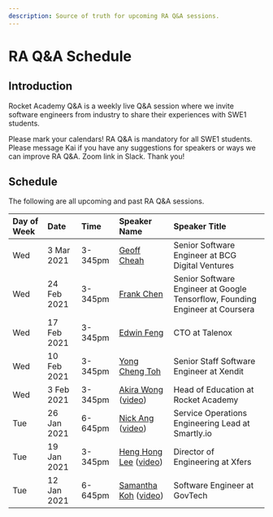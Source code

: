 ```yaml
---
description: Source of truth for upcoming RA Q&A sessions.
---
```


# RA Q&A Schedule

## Introduction

Rocket Academy Q&A is a weekly live Q&A session where we invite software engineers from industry to share their experiences with SWE1 students.

Please mark your calendars! RA Q&A is mandatory for all SWE1 students. Please message Kai if you have any suggestions for speakers or ways we can improve RA Q&A. Zoom link in Slack. Thank you!

## Schedule

The following are all upcoming and past RA Q&A sessions.

| Day of Week | Date | Time | Speaker Name | Speaker Title |
| :--- | :--- | :--- | :--- | :--- |
| Wed | 3 Mar 2021 | 3-345pm | [Geoff Cheah](https://www.linkedin.com/in/geoffreycheah/) | Senior Software Engineer at BCG Digital Ventures |
| Wed | 24 Feb 2021 | 3-345pm | [Frank Chen](https://www.linkedin.com/in/frankchn/) | Senior Software Engineer at Google Tensorflow, Founding Engineer at Coursera |
| Wed | 17 Feb 2021 | 3-345pm | [Edwin Feng](https://www.linkedin.com/in/edwin-feng-56742a27/) | CTO at Talenox |
| Wed | 10 Feb 2021 | 3-345pm | [Yong Cheng Toh](https://www.linkedin.com/in/yong-cheng-sebastian-toh-1361642b/) | Senior Staff Software Engineer at Xendit |
| Wed | 3 Feb 2021 | 3-345pm | [Akira Wong](https://www.linkedin.com/in/awongh/) \([video](https://youtu.be/9S_Znw73BTg)\) | Head of Education at Rocket Academy |
| Tue | 26 Jan 2021 | 6-645pm | [Nick Ang](https://www.linkedin.com/in/nickangtc/) \([video](https://youtu.be/fnYhQFSpQv0)\) | Service Operations Engineering Lead at Smartly.io |
| Tue | 19 Jan 2021 | 3-345pm | [Heng Hong Lee](https://www.linkedin.com/in/henghonglee/) \([video](https://youtu.be/mf1NQ_eFGlk)\) | Director of Engineering at Xfers |
| Tue | 12 Jan 2021 | 6-645pm | [Samantha Koh](https://www.linkedin.com/in/samkohlq/) \([video](https://youtu.be/BTIHu6qjmH0)\) | Software Engineer at GovTech |

